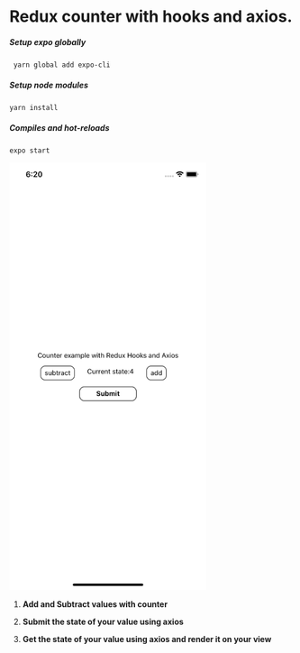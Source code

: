 # Redux counter with hooks and axios.


##### Setup expo globally
```
 yarn global add expo-cli
```


##### Setup node modules
```
yarn install
```

##### Compiles and hot-reloads 
```
expo start
```

<!-- ![App.png](./assets/App.png) -->
<img src="./assets/App.png" width="350" alt="App.png">

1. **Add and Subtract values with counter**

2. **Submit the state of your value using axios**

3. **Get the state of your value using axios and render it on your view**
